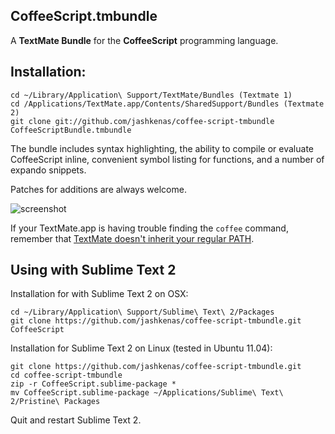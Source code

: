 CoffeeScript.tmbundle
---------------------

A **TextMate Bundle** for the **CoffeeScript** programming language.
    
Installation:
-------------

    cd ~/Library/Application\ Support/TextMate/Bundles (Textmate 1)
    cd /Applications/TextMate.app/Contents/SharedSupport/Bundles (Textmate 2)
    git clone git://github.com/jashkenas/coffee-script-tmbundle CoffeeScriptBundle.tmbundle

The bundle includes syntax highlighting, the ability to compile or evaluate CoffeeScript inline, convenient symbol listing for functions, and a number of expando snippets.

Patches for additions are always welcome.

![screenshot](http://jashkenas.s3.amazonaws.com/images/coffeescript/textmate-highlighting.png)

If your TextMate.app is having trouble finding the `coffee` command, remember that [TextMate doesn't inherit your regular PATH](http://wiki.macromates.com/Troubleshooting/TextMateAndThePath). 

Using with Sublime Text 2
-------------------------

Installation for with Sublime Text 2 on OSX: 

    cd ~/Library/Application\ Support/Sublime\ Text\ 2/Packages
    git clone https://github.com/jashkenas/coffee-script-tmbundle.git CoffeeScript

Installation for Sublime Text 2 on Linux (tested in Ubuntu 11.04):

    git clone https://github.com/jashkenas/coffee-script-tmbundle.git
    cd coffee-script-tmbundle
    zip -r CoffeeScript.sublime-package *
    mv CoffeeScript.sublime-package ~/Applications/Sublime\ Text\ 2/Pristine\ Packages

Quit and restart Sublime Text 2.


